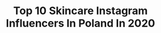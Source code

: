 ---
title: Top 10 Skincare Instagram Influencers In Poland In 2020
description: >-
  Find top skincare Instagram influencers in Poland in 2020. Most popular hashtags: #stayhome #undiscovered #makeuplover #anastasiabeverlyhills.
platform: Instagram
profiles:
  - username: "arawert"
    fullname: >-
      Wiktoria Rybak
    location: "Poland"
    followers: 19020
    engagement: 769
    commentsToLikes: 0.081003
    avatar: "https://scontent-ams4-1.cdninstagram.com/v/t51.2885-19/s320x320/81959861_326139414977020_3031960492491931648_n.jpg?_nc_ht=scontent-ams4-1.cdninstagram.com&_nc_ohc=oe8w3-lUqEcAX8T1nMK&oh=1099848482082507a8b8c8ffbba958ed&oe=5EB668BC"
    verified: false
    hashtags: "#worldwidegiveaway, #spasciences, #heanxnataliebeautyyy, #cutcreasemakeup"
  - username: "natalia_uliasz"
    fullname: >-
      Natalia Uliasz 🇵🇱
    location: "Poland"
    followers: 27033
    engagement: 226
    commentsToLikes: 0.034605
    avatar: "https://scontent-ams4-1.cdninstagram.com/v/t51.2885-19/s320x320/71562959_416285232628358_7625181054944411648_n.jpg?_nc_ht=scontent-ams4-1.cdninstagram.com&_nc_ohc=AFCbT9wY4fIAX_5FI5C&oh=e5762ac258292ebef3371b072ac075bf&oe=5EBD09B0"
    verified: false
    hashtags: "#spain, #womensday, #candles, #afirmations"
  - username: "be.your.mom"
    fullname: >-
      🌿 M A R T A 🌿
    location: "Poland"
    followers: 19657
    engagement: 563
    commentsToLikes: 0.151727
    avatar: "https://scontent-lhr8-1.cdninstagram.com/v/t51.2885-19/s320x320/91033537_296985944608340_3108977721489752064_n.jpg?_nc_ht=scontent-lhr8-1.cdninstagram.com&_nc_ohc=z56_PQYQ8nUAX96ZyoY&oh=c059e71b16eae03f7e92488783b4e378&oe=5EBA31AE"
    verified: false
    hashtags: "#bperfectcosmetics, #makeuplook, #33ml, #mamablogger"
  - username: "amelia.szczepaniak"
    fullname: >-
      AMELIA SZCZEPANIAK💎
    location: "Poland"
    followers: 287571
    engagement: 691
    commentsToLikes: 0.076476
    avatar: "https://scontent-lhr8-1.cdninstagram.com/v/t51.2885-19/s320x320/88230715_518932025477653_7348782325850701824_n.jpg?_nc_ht=scontent-lhr8-1.cdninstagram.com&_nc_ohc=ucJoGutiZHAAX9QXt51&oh=2bcaa983c8d7eabec5ff38452fcc2189&oe=5EBA3625"
    verified: false
    hashtags: "#neon, #makeupfanatic1, #makeuplook, #facial"
  - username: "moodycatch"
    fullname: >-
      Magdalena Olczak
    location: "Poland"
    followers: 3153
    engagement: 1569
    commentsToLikes: 0.147380
    avatar: "https://scontent-lhr8-1.cdninstagram.com/v/t51.2885-19/s320x320/81382956_2427899454191895_1078259854717485056_n.jpg?_nc_ht=scontent-lhr8-1.cdninstagram.com&_nc_ohc=dxReUD0gD4oAX_oxF67&oh=fb4ce760c071e23463424be8b90d6ef8&oe=5EB90D9C"
    verified: false
    hashtags: "#stayhome, #zosta"
  - username: "myskinstoryy"
    fullname: >-
      Kasia
    location: "Poland"
    followers: 37799
    engagement: 277
    commentsToLikes: 0.168549
    avatar: "https://scontent-lhr8-1.cdninstagram.com/v/t51.2885-19/s320x320/29402215_157050148321200_4557283213877182464_n.jpg?_nc_ht=scontent-lhr8-1.cdninstagram.com&_nc_ohc=Uc0laVWhhoQAX_ZfIRS&oh=7c9feeb352cba361d9d78adfeb521fa6&oe=5EBC07F1"
    verified: false
    hashtags: "#merrychristmas, #sundayselfcare, #mommytime, #glowserum"
  - username: "winegirl_reviews"
    fullname: >-
      ᴹᵃʲᵃ
    location: "Poland"
    followers: 3726
    engagement: 1307
    commentsToLikes: 0.124416
    avatar: "https://scontent-nrt1-1.cdninstagram.com/v/t51.2885-19/s320x320/40129217_525557454560499_867132031383896064_n.jpg?_nc_ht=scontent-nrt1-1.cdninstagram.com&_nc_ohc=X9M37307k00AX8EV1nZ&oh=b948c77f86037277afc34153f27a9f37&oe=5EA33873"
    verified: false
    hashtags: "#bez, #lesswaste"
  - username: "agatamanosa"
    fullname: >-
      Agata Herbut 🤘🏻
    location: "Poland"
    followers: 26021
    engagement: 256
    commentsToLikes: 0.166274
    avatar: "https://scontent-ams4-1.cdninstagram.com/v/t51.2885-19/s320x320/29087878_2059370091054827_2500588066343747584_n.jpg?_nc_ht=scontent-ams4-1.cdninstagram.com&_nc_ohc=ED6M0_uE_G0AX-8WqXm&oh=742858ae0459f140eeece315318cab36&oe=5EB986F5"
    verified: false
    hashtags: "#blackandwhitephotography, #kosmetykinaturalne, #lostintranslation, #konkurs"
  - username: "beauty_raven"
    fullname: >-
      Monika
    location: "Poland"
    followers: 14303
    engagement: 466
    commentsToLikes: 0.160355
    avatar: "https://scontent-ams4-1.cdninstagram.com/v/t51.2885-19/s320x320/89940396_853781391795651_8063598066545983488_n.jpg?_nc_ht=scontent-ams4-1.cdninstagram.com&_nc_ohc=YwJKCWupVVgAX_K1Bsf&oh=d93d29ddcee8a15dc886bede4855455f&oe=5EBC4F90"
    verified: false
    hashtags: "#kochamnadzycie, #green, #rozdawajka, #cutcrease"
  - username: "siulka.pl"
    fullname: >-
      beauty🔺makeup🔺 skincare
    location: "Poland"
    followers: 2643
    engagement: 1921
    commentsToLikes: 0.057476
    avatar: "https://scontent-ssn1-1.cdninstagram.com/v/t51.2885-19/s320x320/73420186_556592621769765_7045163966640685056_n.jpg?_nc_ht=scontent-ssn1-1.cdninstagram.com&_nc_ohc=i9iB0FCwbigAX9ngyut&oh=bebc00865563a71b46ad3707ac33b7d2&oe=5EA486F0"
    verified: false
    hashtags: "#abhcosmetics, #neutralpalette, #softglam, #polskamarka"
---